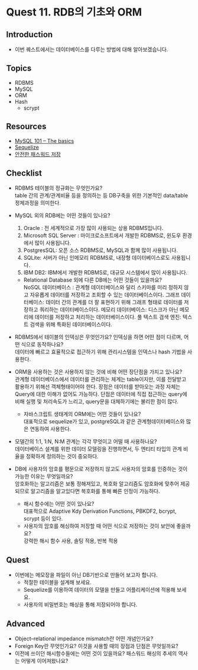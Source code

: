 # Quest 11. RDB의 기초와 ORM

## Introduction

- 이번 퀘스트에서는 데이터베이스를 다루는 방법에 대해 알아보겠습니다.

## Topics

- RDBMS
- MySQL
- ORM
- Hash
  - scrypt

## Resources

- [MySQL 101 – The basics](https://www.globo.tech/learning-center/mysql-101-basics/)
- [Sequelize](https://sequelize.org/)
- [안전한 패스워드 저장](https://d2.naver.com/helloworld/318732)

## Checklist

- RDBMS 테이블의 정규화는 무엇인가요?  
  table 간의 관계/관계비율 등을 정의하는 등 DB구축을 위한 기본적인 data/table 정제과정을 의미한다.
- MySQL 외의 RDB에는 어떤 것들이 있나요?

  1. Oracle : 전 세계적으로 가장 많이 사용되는 상용 RDBMS입니다.
  2. Microsoft SQL Server : 마이크로소프트에서 개발한 RDBMS로, 윈도우 환경에서 많이 사용됩니다.
  3. PostgresSQL: 오픈 소스 RDBMS로, MySQL과 함께 많이 사용됩니다.
  4. SQLite: 서버가 아닌 인메모리 RDBMS로, 내장형 데이터베이스로도 사용됩니다.
  5. IBM DB2: IBM에서 개발한 RDBMS로, 대규모 시스템에서 많이 사용됩니다.

  - Relational Database 외에 다른 DB에는 어떤 것들이 있을까요?  
    NoSQL 데이터베이스 : 관계형 데이터베이스와 달리 스키마를 미리 정하지 않고 자유롭게 데이터를 저장하고 조회할 수 있는 데이터베이스이다.
    그래프 데이터베이스: 데이터 간의 관계를 더 잘 표현하기 위해 그래프 형태로 데이터를 저장하고 쿼리하는 데이터베이스이다.
    메모리 데이터베이스: 디스크가 아닌 메모리에 데이터를 저장하고 처리하는 데이터베이스이다.
    풀 텍스트 검색 엔진: 텍스트 검색을 위해 특화된 데이터베이스이다.

- RDBMS에서 테이블의 인덱싱은 무엇인가요? 인덱싱을 하면 어떤 점이 다르며, 어떤 식으로 동작하나요?  
  데이터에 빠르고 효율적으로 접근하기 위해 관리시스템을 인덱스나 hash 기법을 사용한다.
- ORM을 사용하는 것은 사용하지 않는 것에 비해 어떤 장단점을 가지고 있나요?  
  관계형 데이터베이스에서 데이터를 관리하는 체계는 table이지만, 이를 전달받고 활용하기 위해선 객체형태이어야 한다. 장점은 데이터를 받아오는 과정 자체는 Query에 대한 이해가 없어도 가능하다. 단점은 데이터에 직접 접근하는 query에 비해 실행 및 처리속도가 느리고, query문을 대체하기에는 불리한 점이 많다.
  - 자바스크립트 생태계의 ORM에는 어떤 것들이 있나요?  
    대표적으로 sequelize가 있고, postgreSQL과 같은 관계형데이터베이스와 많은 연동하여 사용한다.
- 모델간의 1:1, 1:N, N:M 관계는 각각 무엇이고 어떨 때 사용하나요?  
  데이터베이스 설계를 위한 데이터 모델링을 진행하면서, 두 엔티티 타입의 관계 비율을 정확하게 정의하는 것이 중요하다.
- DB에 사용자의 암호를 평문으로 저장하지 않고도 사용자의 암호를 인증하는 것이 가능한 이유는 무엇일까요?  
  암호화하는 알고리즘은 보통 정해져있고, 복호화 알고리즘도 암호화에 맞추어 제공되므로 알고리즘을 알고있다면 복호화를 통해 빠른 인정이 가능하다.
  - 해시 함수에는 어떤 것이 있나요?  
    대표적으로 Adaptive Kdy Derivation Functions, PBKDF2, bcrypt, scrypt 등이 있다.
  - 사용자의 암호를 해싱하여 저장할 때 어떤 식으로 저장하는 것이 보안에 좋을까요?  
    강력한 해시 함수 사용, 솔팅 적용, 반복 적용

## Quest

- 이번에는 메모장을 파일이 아닌 DB기반으로 만들어 보고자 합니다.
  - 적절한 테이블을 설계해 보세요.
  - Sequelize를 이용하여 데이터의 모델을 만들고 어플리케이션에 적용해 보세요.
  - 사용자의 비밀번호는 해싱을 통해 저장되어야 합니다.

## Advanced

- Object–relational impedance mismatch란 어떤 개념인가요?
- Foreign Key란 무엇인가요? 이것을 사용할 때의 장점과 단점은 무엇일까요?
- 이전에 쓰이던 해시함수들에는 어떤 것이 있을까요? 패스워드 해싱의 추세의 역사는 어떻게 이어져왔나요?
